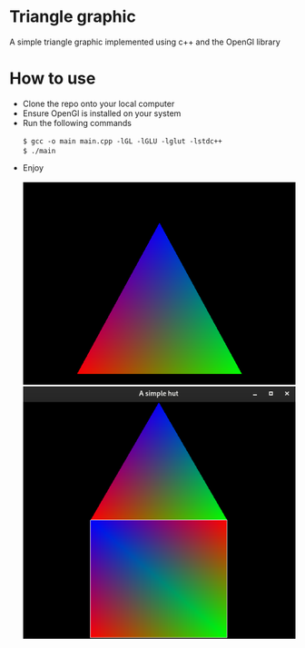 # Triangle graphic
A simple triangle graphic implemented using c++ and the OpenGl library

# How to use
<ul>
<li>Clone the repo onto your local computer</li>
<li>Ensure OpenGl is installed on your system</li>
<li>Run the following commands
    
`$ gcc -o main main.cpp -lGL -lGLU -lglut -lstdc++`   
`$ ./main`

</li>
<li>
    Enjoy
</li>

<br>
<img src="./output.png">
<img src="./hut.png">
<ul>
